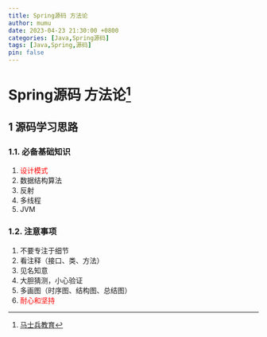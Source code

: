 ```yaml
---
title: Spring源码 方法论
author: mumu
date: 2023-04-23 21:30:00 +0800
categories: [Java,Spring源码]
tags: [Java,Spring,源码]
pin: false
---
```


# Spring源码 方法论[^1]

## 1 源码学习思路

### 1.1. 必备基础知识

1. <font color='red' style='background-color:' size=''>设计模式</font>
2. 数据结构算法
3. 反射
4. 多线程
5. JVM

### 1.2. 注意事项

1. 不要专注于细节
2. 看注释（接口、类、方法）
3. 见名知意
4. 大胆猜测，小心验证
5. 多画图（时序图、结构图、总结图）
6. <font color='red' style='background-color:' size=''>耐心和坚持</font>



[^1]: [马士兵教育](https://www.mashibing.com)